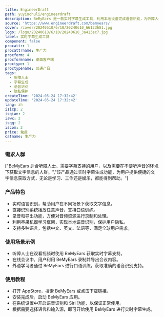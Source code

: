 ```yaml
---
title: EngineerDraft
path: yuyinchuli/engineerdraft
description: BeMyEars 是一款实时字幕生成工具，利用本地设备完成语音识别，为听障人士和需要字幕的用户提供极致体验。其主要优点包括多语言支持、多源输入、隐私保护等。
source: 'https://www.engineerdraft.com/bemyears/'
cover: /cover/20240610/6/10/20240610_66123681.jpg
logo: /logo/20240610/6/10/20240610_3a413ec7.jpg
label: 实时字幕生成工具
component: false
procattr: 1
procattrname: 生产力
procform: 4
procformname: 桌面客户端
proctype: 1
proctypename: 普通产品
tags:
  - 听障人士
  - 字幕生成
  - 语音识别
  - 隐私保护
createTime: '2024-05-24 17:32:42'
updateTime: '2024-05-24 17:32:42'
lang: zh
isicp: 2
isqian: 2
iswx: 2
isqq: 2
iscom: 2
price: 免费
catname: 生产力
---
```




### 需求人群
["BeMyEars 适合听障人士、需要字幕支持的用户，以及需要在不便听声音的环境下获取文字信息的人群。","该产品通过实时字幕生成功能，为用户提供便捷的文字信息获取方式，无论是学习、工作还是娱乐，都能得到帮助。"]

### 产品特色
* 实时语言识别，帮助用户在不同场景下获取文字信息。
* 直接识别系统播放任意声音，支持口语训练。
* 录音和导出功能，方便对音频资源进行录制和处理。
* 利用苹果机器学习框架，实现本地语音识别，保护用户隐私。
* 支持多种语言，包括中文、英文、法语等，满足全球用户需求。

### 使用场景示例
* 听障人士在观看视频时使用 BeMyEars 获取实时字幕支持。
* 在线会议中，用户利用 BeMyEars 录制并导出会议内容。
* 外语学习者通过 BeMyEars 进行口语训练，获取准确的语音识别支持。

### 使用教程
* 打开 AppStore，搜索 BeMyEars 或点击下载链接。
* 安装完成后，启动 BeMyEars 应用。
* 在系统设置中开启语音识别和 Siri 功能，以保证正常使用。
* 根据需要选择语言和输入源，即可开始使用 BeMyEars 进行实时字幕生成。

  

